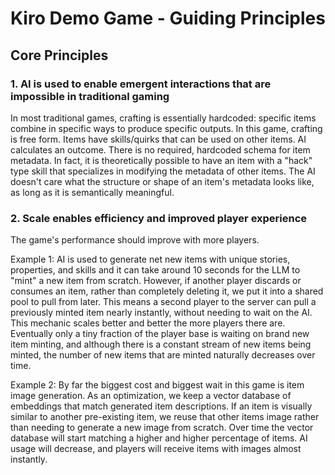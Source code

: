 # Kiro Demo Game - Guiding Principles

## Core Principles

### 1. AI is used to enable emergent interactions that are impossible in traditional gaming

In most traditional games, crafting is essentially hardcoded: specific items combine in
specific ways to produce specific outputs. In this game, crafting is free form. Items have
skills/quirks that can be used on other items. AI calculates an outcome. There is no required,
hardcoded schema for item metadata. In fact, it is theoretically possible to have an item 
with a "hack" type skill that specializes in modifying the metadata of other items. The AI
doesn't care what the structure or shape of an item's metadata looks like, as long as it is
semantically meaningful.

### 2. Scale enables efficiency and improved player experience

The game's performance should improve with more players.

Example 1: AI is used to generate net new items with unique stories, properties, and skills and
it can take around 10 seconds for the LLM to "mint" a new item from scratch. However,
if another player discards or consumes an item, rather than completely deleting it, we put it into
a shared pool to pull from later. This means a second player to the server can pull a previously
minted item nearly instantly, without needing to wait on the AI. This mechanic scales better and
better the more players there are. Eventually only a tiny fraction of the player base is waiting
on brand new item minting, and although there is a constant stream of new items being minted, the
number of new items that are minted naturally decreases over time.

Example 2: By far the biggest cost and biggest wait in this game is item image generation. As
an optimization, we keep a vector database of embeddings that match generated item descriptions.
If an item is visually similar to another pre-existing item, we reuse that other items image
rather than needing to generate a new image from scratch. Over time the vector database will
start matching a higher and higher percentage of items. AI usage will decrease, and players will
receive items with images almost instantly.

